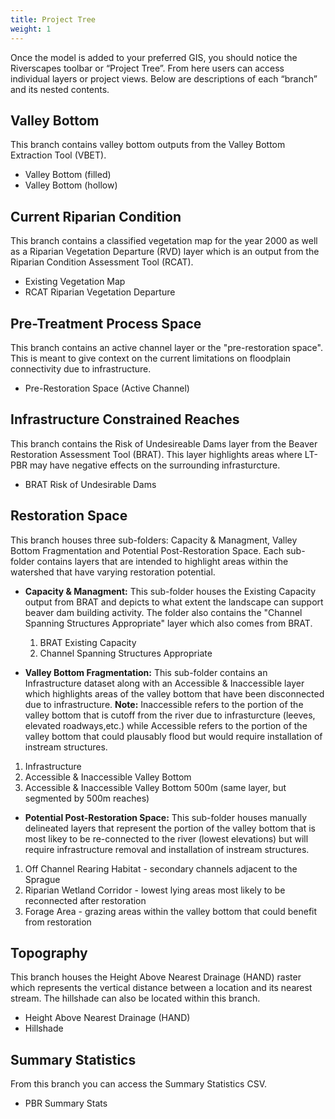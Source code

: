 ```yaml
---
title: Project Tree
weight: 1
---
```


Once the model is added to your preferred GIS, you should notice the Riverscapes toolbar or “Project Tree”. From here users can access individual layers or project views. Below are descriptions of each “branch” and its nested contents. 

## Valley Bottom 

This branch contains valley bottom outputs from the Valley Bottom Extraction Tool (VBET). 

- Valley Bottom (filled)
- Valley Bottom (hollow)

## Current Riparian Condition 

This branch contains a classified vegetation map for the year 2000 as well as a Riparian Vegetation Departure (RVD) layer which is an output from the Riparian Condition Assessment Tool (RCAT). 

- Existing Vegetation Map 
- RCAT Riparian Vegetation Departure 

## Pre-Treatment Process Space 

This branch contains an active channel layer or the "pre-restoration space". This is meant to give context on the current limitations on floodplain connectivity due to infrastructure. 

- Pre-Restoration Space (Active Channel)

## Infrastructure Constrained Reaches 
This branch contains the Risk of Undesireable Dams layer from the Beaver Restoration Assessment Tool (BRAT). This layer highlights areas where LT-PBR may have negative effects on the surrounding infrasturcture. 

 - BRAT Risk of Undesirable Dams 

## Restoration Space 

This branch houses three sub-folders: Capacity & Managment, Valley Bottom Fragmentation and Potential Post-Restoration Space. Each sub-folder contains layers that are intended to highlight areas within the watershed that have varying restoration potential. 

- **Capacity & Managment:** This sub-folder houses the Existing Capacity output from BRAT and depicts to what extent the landscape can support beaver dam building activity. The folder also contains the "Channel Spanning Structures Appropriate" layer which also comes from BRAT. 

  1. BRAT Existing Capacity 
  2. Channel Spanning Structures Appropriate 
    
- **Valley Bottom Fragmentation:** This sub-folder contains an Infrastructure dataset along with an Accessible & Inaccessible layer which highlights areas of the valley bottom that have been disconnected due to infrastructure. **Note:** Inaccessible refers to the portion of the valley bottom that is cutoff from the river due to infrasturcture (leeves, elevated roadways,etc.) while Accessible refers to the portion of the valley bottom that could plausably flood but would require installation of instream structures.
 
 1. Infrastructure
 2. Accessible & Inaccessible Valley Bottom
 3. Accessible & Inaccessible Valley Bottom 500m (same layer, but segmented by 500m reaches)
 
- **Potential Post-Restoration Space:** This sub-folder houses manually delineated layers that represent the portion of the valley bottom that is most likey to be re-connected to the river (lowest elevations) but will require infrastructure removal and installation of instream structures.

 1. Off Channel Rearing Habitat - secondary channels adjacent to the Sprague 
 2. Riparian Wetland Corridor - lowest lying areas most likely to be reconnected after restoration 
 3. Forage Area - grazing areas within the valley bottom that could benefit from restoration

## Topography 

This branch houses the Height Above Nearest Drainage (HAND) raster which represents the vertical distance between a location and its nearest stream. The hillshade can also be located within this branch. 

  - Height Above Nearest Drainage (HAND)
  - Hillshade 

## Summary Statistics

From this branch you can access the Summary Statistics CSV. 

- PBR Summary Stats
